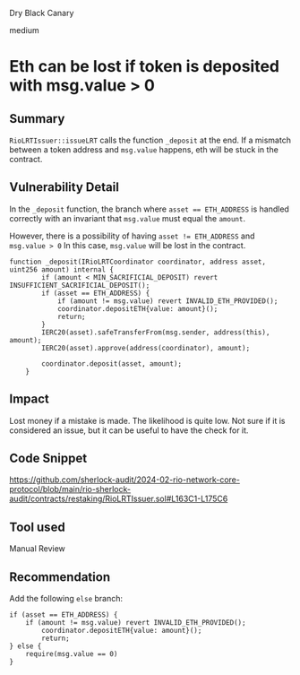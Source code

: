 Dry Black Canary

medium

# Eth can be lost if token is deposited with msg.value > 0

## Summary
`RioLRTIssuer::issueLRT` calls the function `_deposit` at the end. If a mismatch between a token address and `msg.value` happens, eth will be stuck in the contract.

## Vulnerability Detail
In the `_deposit` function, the branch where `asset == ETH_ADDRESS` is handled correctly with an invariant that `msg.value` must equal the `amount`.

However, there is a possibility of having `asset != ETH_ADDRESS` and `msg.value > 0`
In this case, `msg.value` will be lost in the contract.

```solidity
function _deposit(IRioLRTCoordinator coordinator, address asset, uint256 amount) internal {
        if (amount < MIN_SACRIFICIAL_DEPOSIT) revert INSUFFICIENT_SACRIFICIAL_DEPOSIT();
        if (asset == ETH_ADDRESS) {
            if (amount != msg.value) revert INVALID_ETH_PROVIDED();
            coordinator.depositETH{value: amount}();
            return;
        }
        IERC20(asset).safeTransferFrom(msg.sender, address(this), amount);
        IERC20(asset).approve(address(coordinator), amount);

        coordinator.deposit(asset, amount);
    }
```

## Impact

Lost money if a mistake is made. The likelihood is quite low. Not sure if it is considered an issue, but it can be useful to have the check for it.


## Code Snippet

https://github.com/sherlock-audit/2024-02-rio-network-core-protocol/blob/main/rio-sherlock-audit/contracts/restaking/RioLRTIssuer.sol#L163C1-L175C6

## Tool used

Manual Review

## Recommendation
Add the following `else` branch:

```solidity
if (asset == ETH_ADDRESS) {
    if (amount != msg.value) revert INVALID_ETH_PROVIDED();
        coordinator.depositETH{value: amount}();
        return;
} else {
    require(msg.value == 0)
}
```